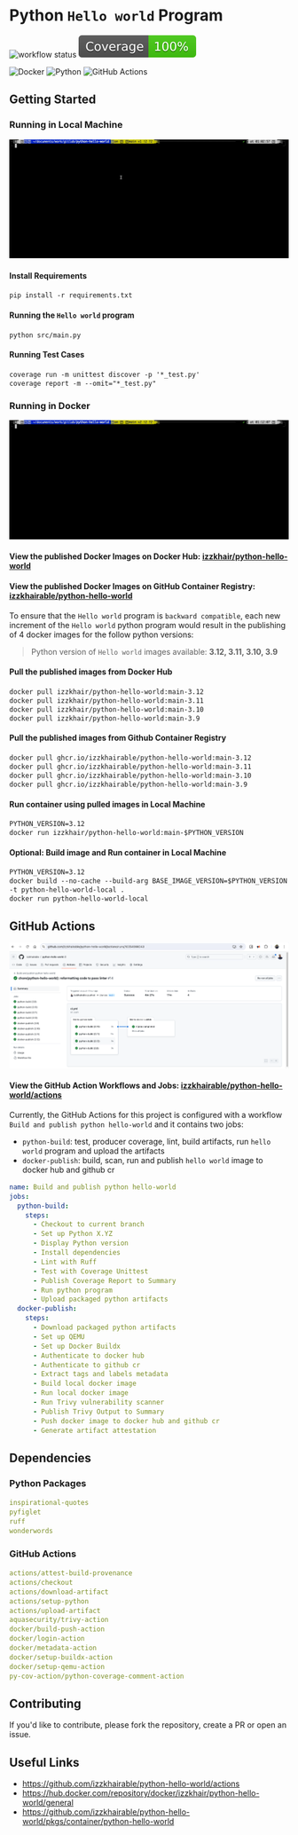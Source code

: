 # Python `Hello world` Program

![workflow status](https://github.com/izzkhairable/python-hello-world/actions/workflows/ci.yml/badge.svg?branch=main)
![coverage status](https://raw.githubusercontent.com/izzkhairable/python-hello-world/python-coverage-comment-action-data/badge.svg)

![Docker](https://img.shields.io/badge/docker-%230db7ed.svg?style=for-the-badge&logo=docker&logoColor=white)
![Python](https://img.shields.io/badge/python-3670A0?style=for-the-badge&logo=python&logoColor=ffdd54)
![GitHub Actions](https://img.shields.io/badge/github%20actions-%232671E5.svg?style=for-the-badge&logo=githubactions&logoColor=white)

## Getting Started

### Running in Local Machine

![img-001](assets/img-001.gif)

#### Install Requirements

```shell
pip install -r requirements.txt
```

#### Running the `Hello world` program

```shell
python src/main.py
```

#### Running Test Cases

```shell
coverage run -m unittest discover -p '*_test.py'
coverage report -m --omit="*_test.py"
```

### Running in Docker 

![img-002](assets/img-002.gif)

#### View the published Docker Images on Docker Hub: [izzkhair/python-hello-world](https://hub.docker.com/repository/docker/izzkhair/python-hello-world/general)
#### View the published Docker Images on GitHub Container Registry: [izzkhairable/python-hello-world](https://github.com/izzkhairable/python-hello-world/pkgs/container/python-hello-world)

To ensure that the `Hello world` program is `backward compatible`, each new increment of the 
`Hello world` python program would result in the publishing of 4 docker images for the 
follow python versions:

> Python version of `Hello world` images available: **3.12, 3.11, 3.10, 3.9**

#### Pull the published images from Docker Hub

```shell
docker pull izzkhair/python-hello-world:main-3.12
docker pull izzkhair/python-hello-world:main-3.11
docker pull izzkhair/python-hello-world:main-3.10
docker pull izzkhair/python-hello-world:main-3.9
```

#### Pull the published images from Github Container Registry

```shell
docker pull ghcr.io/izzkhairable/python-hello-world:main-3.12
docker pull ghcr.io/izzkhairable/python-hello-world:main-3.11
docker pull ghcr.io/izzkhairable/python-hello-world:main-3.10
docker pull ghcr.io/izzkhairable/python-hello-world:main-3.9
```

#### Run container using pulled images in Local Machine

```shell
PYTHON_VERSION=3.12
docker run izzkhair/python-hello-world:main-$PYTHON_VERSION
```

#### Optional: Build image and Run container in Local Machine
```shell
PYTHON_VERSION=3.12
docker build --no-cache --build-arg BASE_IMAGE_VERSION=$PYTHON_VERSION -t python-hello-world-local .
docker run python-hello-world-local
```

## GitHub Actions

![img-005](assets/img-005.png)

#### View the GitHub Action Workflows and Jobs: [izzkhairable/python-hello-world/actions](https://github.com/izzkhairable/python-hello-world/actions)

Currently, the GitHub Actions for this project is configured with a workflow `Build and publish python hello-world` and it
contains two jobs: 

- `python-build`: test, producer coverage, lint, build artifacts, run `hello world` program and upload the artifacts
- `docker-publish`: build, scan, run and publish `hello world` image to docker hub and github cr

```yaml
name: Build and publish python hello-world
jobs:
  python-build:
    steps:
      - Checkout to current branch
      - Set up Python X.YZ
      - Display Python version
      - Install dependencies
      - Lint with Ruff
      - Test with Coverage Unittest
      - Publish Coverage Report to Summary
      - Run python program
      - Upload packaged python artifacts
  docker-publish:
    steps:
      - Download packaged python artifacts
      - Set up QEMU
      - Set up Docker Buildx
      - Authenticate to docker hub
      - Authenticate to github cr
      - Extract tags and labels metadata
      - Build local docker image
      - Run local docker image
      - Run Trivy vulnerability scanner
      - Publish Trivy Output to Summary
      - Push docker image to docker hub and github cr
      - Generate artifact attestation
```

## Dependencies

### Python Packages

```yaml
inspirational-quotes
pyfiglet
ruff
wonderwords
```

### GitHub Actions

```yaml
actions/attest-build-provenance
actions/checkout
actions/download-artifact
actions/setup-python
actions/upload-artifact
aquasecurity/trivy-action
docker/build-push-action
docker/login-action
docker/metadata-action
docker/setup-buildx-action
docker/setup-qemu-action
py-cov-action/python-coverage-comment-action
```

## Contributing

If you'd like to contribute, please fork the repository, create a PR or open an issue.

## Useful Links

* https://github.com/izzkhairable/python-hello-world/actions
* https://hub.docker.com/repository/docker/izzkhair/python-hello-world/general
* https://github.com/izzkhairable/python-hello-world/pkgs/container/python-hello-world
